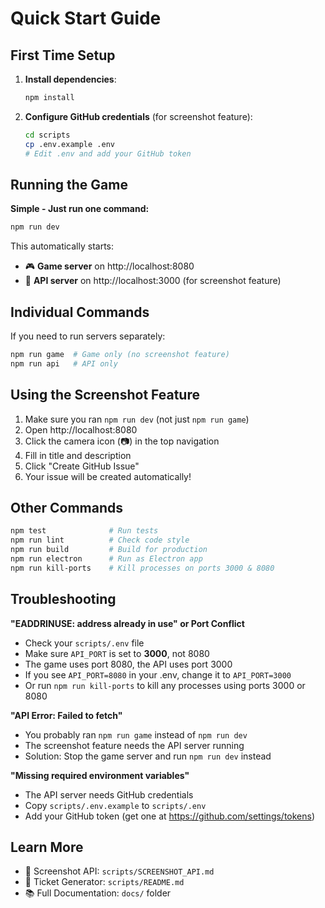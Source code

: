 # Quick Start Guide

## First Time Setup

1. **Install dependencies**:
   ```bash
   npm install
   ```

2. **Configure GitHub credentials** (for screenshot feature):
   ```bash
   cd scripts
   cp .env.example .env
   # Edit .env and add your GitHub token
   ```

## Running the Game

**Simple - Just run one command:**
```bash
npm run dev
```

This automatically starts:
- 🎮 **Game server** on http://localhost:8080
- 🔧 **API server** on http://localhost:3000 (for screenshot feature)

## Individual Commands

If you need to run servers separately:

```bash
npm run game  # Game only (no screenshot feature)
npm run api   # API only
```

## Using the Screenshot Feature

1. Make sure you ran `npm run dev` (not just `npm run game`)
2. Open http://localhost:8080
3. Click the camera icon (📷) in the top navigation
4. Fill in title and description
5. Click "Create GitHub Issue"
6. Your issue will be created automatically!

## Other Commands

```bash
npm test              # Run tests
npm run lint          # Check code style
npm run build         # Build for production
npm run electron      # Run as Electron app
npm run kill-ports    # Kill processes on ports 3000 & 8080
```

## Troubleshooting

**"EADDRINUSE: address already in use" or Port Conflict**
- Check your `scripts/.env` file
- Make sure `API_PORT` is set to **3000**, not 8080
- The game uses port 8080, the API uses port 3000
- If you see `API_PORT=8080` in your .env, change it to `API_PORT=3000`
- Or run `npm run kill-ports` to kill any processes using ports 3000 or 8080

**"API Error: Failed to fetch"**
- You probably ran `npm run game` instead of `npm run dev`
- The screenshot feature needs the API server running
- Solution: Stop the game server and run `npm run dev` instead

**"Missing required environment variables"**
- The API server needs GitHub credentials
- Copy `scripts/.env.example` to `scripts/.env`
- Add your GitHub token (get one at https://github.com/settings/tokens)

## Learn More

- 📸 Screenshot API: `scripts/SCREENSHOT_API.md`
- 🎫 Ticket Generator: `scripts/README.md`
- 📚 Full Documentation: `docs/` folder
